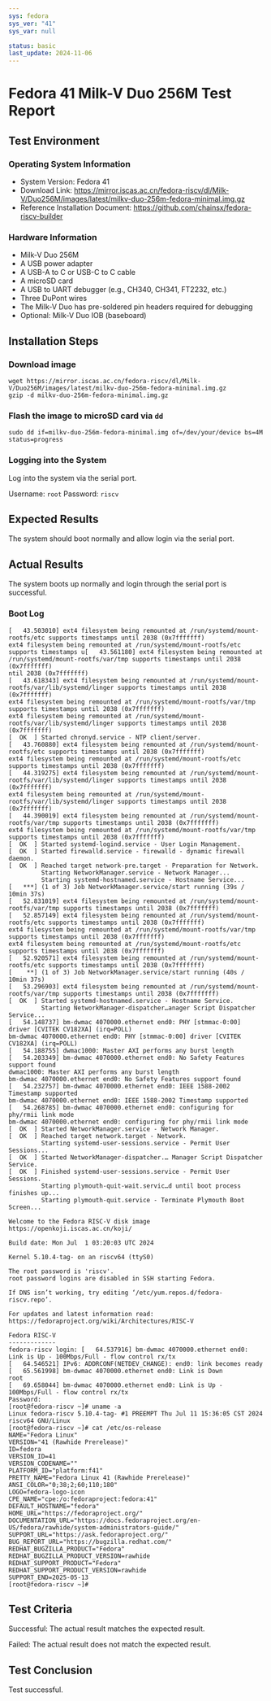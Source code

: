 ```yaml
---
sys: fedora
sys_ver: "41"
sys_var: null

status: basic
last_update: 2024-11-06
---
```


# Fedora 41 Milk-V Duo 256M Test Report

## Test Environment

### Operating System Information

- System Version: Fedora 41
- Download Link: https://mirror.iscas.ac.cn/fedora-riscv/dl/Milk-V/Duo256M/images/latest/milkv-duo-256m-fedora-minimal.img.gz
- Reference Installation Document: https://github.com/chainsx/fedora-riscv-builder

### Hardware Information

- Milk-V Duo 256M
- A USB power adapter
- A USB-A to C or USB-C to C cable
- A microSD card
- A USB to UART debugger (e.g., CH340, CH341, FT2232, etc.)
- Three DuPont wires
- The Milk-V Duo has pre-soldered pin headers required for debugging
- Optional: Milk-V Duo IOB (baseboard)

## Installation Steps

### Download image

```shell
wget https://mirror.iscas.ac.cn/fedora-riscv/dl/Milk-V/Duo256M/images/latest/milkv-duo-256m-fedora-minimal.img.gz
gzip -d milkv-duo-256m-fedora-minimal.img.gz
```

### Flash the image to microSD card via `dd`

```shell
sudo dd if=milkv-duo-256m-fedora-minimal.img of=/dev/your/device bs=4M status=progress 
```

### Logging into the System

Log into the system via the serial port.

Username: `root`
Password: `riscv`

## Expected Results

The system should boot normally and allow login via the serial port.

## Actual Results

The system boots up normally and login through the serial port is successful.

### Boot Log

```log
[   43.503010] ext4 filesystem being remounted at /run/systemd/mount-rootfs/etc supports timestamps until 2038 (0x7fffffff)
ext4 filesystem being remounted at /run/systemd/mount-rootfs/etc supports timestamps u[   43.561180] ext4 filesystem being remounted at /run/systemd/mount-rootfs/var/tmp supports timestamps until 2038 (0x7fffffff)
ntil 2038 (0x7fffffff)
[   43.618343] ext4 filesystem being remounted at /run/systemd/mount-rootfs/var/lib/systemd/linger supports timestamps until 2038 (0x7fffffff)
ext4 filesystem being remounted at /run/systemd/mount-rootfs/var/tmp supports timestamps until 2038 (0x7fffffff)
ext4 filesystem being remounted at /run/systemd/mount-rootfs/var/lib/systemd/linger supports timestamps until 2038 (0x7fffffff)
[  OK  ] Started chronyd.service - NTP client/server.
[   43.760880] ext4 filesystem being remounted at /run/systemd/mount-rootfs/etc supports timestamps until 2038 (0x7fffffff)
ext4 filesystem being remounted at /run/systemd/mount-rootfs/etc supports timestamps until 2038 (0x7fffffff)
[   44.319275] ext4 filesystem being remounted at /run/systemd/mount-rootfs/var/lib/systemd/linger supports timestamps until 2038 (0x7fffffff)
ext4 filesystem being remounted at /run/systemd/mount-rootfs/var/lib/systemd/linger supports timestamps until 2038 (0x7fffffff)
[   44.390019] ext4 filesystem being remounted at /run/systemd/mount-rootfs/var/tmp supports timestamps until 2038 (0x7fffffff)
ext4 filesystem being remounted at /run/systemd/mount-rootfs/var/tmp supports timestamps until 2038 (0x7fffffff)
[  OK  ] Started systemd-logind.service - User Login Management.
[  OK  ] Started firewalld.service - firewalld - dynamic firewall daemon.
[  OK  ] Reached target network-pre.target - Preparation for Network.
         Starting NetworkManager.service - Network Manager...
         Starting systemd-hostnamed.service - Hostname Service...
[   ***] (1 of 3) Job NetworkManager.service/start running (39s / 10min 37s)
[   52.831019] ext4 filesystem being remounted at /run/systemd/mount-rootfs/var/tmp supports timestamps until 2038 (0x7fffffff)
[   52.857149] ext4 filesystem being remounted at /run/systemd/mount-rootfs/etc supports timestamps until 2038 (0x7fffffff)
ext4 filesystem being remounted at /run/systemd/mount-rootfs/var/tmp supports timestamps until 2038 (0x7fffffff)
ext4 filesystem being remounted at /run/systemd/mount-rootfs/etc supports timestamps until 2038 (0x7fffffff)
[   52.920571] ext4 filesystem being remounted at /run/systemd/mount-rootfs/etc supports timestamps until 2038 (0x7fffffff)
[    **] (1 of 3) Job NetworkManager.service/start running (40s / 10min 37s)
[   53.296903] ext4 filesystem being remounted at /run/systemd/mount-rootfs/var/tmp supports timestamps until 2038 (0x7fffffff)
[  OK  ] Started systemd-hostnamed.service - Hostname Service.
         Starting NetworkManager-dispatcher…anager Script Dispatcher Service...
[   54.148737] bm-dwmac 4070000.ethernet end0: PHY [stmmac-0:00] driver [CVITEK CV182XA] (irq=POLL)
bm-dwmac 4070000.ethernet end0: PHY [stmmac-0:00] driver [CVITEK CV182XA] (irq=POLL)
[   54.188755] dwmac1000: Master AXI performs any burst length
[   54.203349] bm-dwmac 4070000.ethernet end0: No Safety Features support found
dwmac1000: Master AXI performs any burst length
bm-dwmac 4070000.ethernet end0: No Safety Features support found
[   54.232757] bm-dwmac 4070000.ethernet end0: IEEE 1588-2002 Timestamp supported
bm-dwmac 4070000.ethernet end0: IEEE 1588-2002 Timestamp supported
[   54.268785] bm-dwmac 4070000.ethernet end0: configuring for phy/rmii link mode
bm-dwmac 4070000.ethernet end0: configuring for phy/rmii link mode
[  OK  ] Started NetworkManager.service - Network Manager.
[  OK  ] Reached target network.target - Network.
         Starting systemd-user-sessions.service - Permit User Sessions...
[  OK  ] Started NetworkManager-dispatcher.… Manager Script Dispatcher Service.
[  OK  ] Finished systemd-user-sessions.service - Permit User Sessions.
         Starting plymouth-quit-wait.servic…d until boot process finishes up...
         Starting plymouth-quit.service - Terminate Plymouth Boot Screen...

Welcome to the Fedora RISC-V disk image
https://openkoji.iscas.ac.cn/koji/

Build date: Mon Jul  1 03:20:03 UTC 2024

Kernel 5.10.4-tag- on an riscv64 (ttyS0)

The root password is 'riscv'.
root password logins are disabled in SSH starting Fedora.

If DNS isn’t working, try editing ‘/etc/yum.repos.d/fedora-riscv.repo’.

For updates and latest information read:
https://fedoraproject.org/wiki/Architectures/RISC-V

Fedora RISC-V
-------------
fedora-riscv login: [   64.537916] bm-dwmac 4070000.ethernet end0: Link is Up - 100Mbps/Full - flow control rx/tx
[   64.546521] IPv6: ADDRCONF(NETDEV_CHANGE): end0: link becomes ready
[   65.561998] bm-dwmac 4070000.ethernet end0: Link is Down
root
[   69.658044] bm-dwmac 4070000.ethernet end0: Link is Up - 100Mbps/Full - flow control rx/tx
Password: 
[root@fedora-riscv ~]# uname -a
Linux fedora-riscv 5.10.4-tag- #1 PREEMPT Thu Jul 11 15:36:05 CST 2024 riscv64 GNU/Linux
[root@fedora-riscv ~]# cat /etc/os-release 
NAME="Fedora Linux"
VERSION="41 (Rawhide Prerelease)"
ID=fedora
VERSION_ID=41
VERSION_CODENAME=""
PLATFORM_ID="platform:f41"
PRETTY_NAME="Fedora Linux 41 (Rawhide Prerelease)"
ANSI_COLOR="0;38;2;60;110;180"
LOGO=fedora-logo-icon
CPE_NAME="cpe:/o:fedoraproject:fedora:41"
DEFAULT_HOSTNAME="fedora"
HOME_URL="https://fedoraproject.org/"
DOCUMENTATION_URL="https://docs.fedoraproject.org/en-US/fedora/rawhide/system-administrators-guide/"
SUPPORT_URL="https://ask.fedoraproject.org/"
BUG_REPORT_URL="https://bugzilla.redhat.com/"
REDHAT_BUGZILLA_PRODUCT="Fedora"
REDHAT_BUGZILLA_PRODUCT_VERSION=rawhide
REDHAT_SUPPORT_PRODUCT="Fedora"
REDHAT_SUPPORT_PRODUCT_VERSION=rawhide
SUPPORT_END=2025-05-13
[root@fedora-riscv ~]# 

```

## Test Criteria

Successful: The actual result matches the expected result.

Failed: The actual result does not match the expected result.

## Test Conclusion

Test successful.
